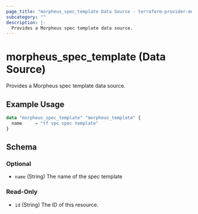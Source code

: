 ```yaml
---
page_title: "morpheus_spec_template Data Source - terraform-provider-morpheus"
subcategory: ""
description: |-
  Provides a Morpheus spec template data source.
---
```


# morpheus_spec_template (Data Source)

Provides a Morpheus spec template data source.

## Example Usage

```terraform
data "morpheus_spec_template" "morpheus_template" {
  name     = "tf vpc spec template"
}
```

<!-- schema generated by tfplugindocs -->
## Schema

### Optional

- `name` (String) The name of the spec template

### Read-Only

- `id` (String) The ID of this resource.